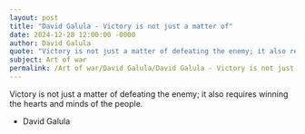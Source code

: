 ```yaml
---
layout: post
title: "David Galula - Victory is not just a matter of"
date: 2024-12-28 12:00:00 -0000
author: David Galula
quote: "Victory is not just a matter of defeating the enemy; it also requires winning the hearts and minds of the people."
subject: Art of war
permalink: /Art of war/David Galula/David Galula - Victory is not just a matter of
---
```


Victory is not just a matter of defeating the enemy; it also requires winning the hearts and minds of the people.

- David Galula
